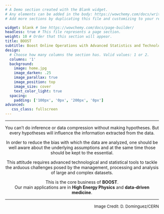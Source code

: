 ```yaml
---
# A Demo section created with the Blank widget.
# Any elements can be added in the body: https://wowchemy.com/docs/writing-markdown-latex/
# Add more sections by duplicating this file and customizing to your requirements.

widget: blank # See https://wowchemy.com/docs/page-builder/
headless: true # This file represents a page section.
weight: 10 # Order that this section will appear.
title: BOOST
subtitle: Boost Online Operations with Advanced Statistics and Technology
design:
  # Choose how many columns the section has. Valid values: 1 or 2.
  columns: '1'
  background:
    image: home.jpg
    image_darken: .25
    image_parallax: true
    image_position: top
    image_size: cover
    text_color_light: true
  spacing:
    padding: ['100px', '0px', '200px', '0px']
advanced:
   css_class: fullscreen
---
```


---

<div style="text-align:center">
You can’t do inference or data compression without making hypotheses.
But every hypotheses will influence the information extracted from the data.

In order to reduce the bias with which the data are analyzed, one should be well aware about the underlying assumptions
and at the same time those should be kept to the essential.

This attitude requires advanced technological and statistical tools to tackle the arduous challenges posed by the management, processing and analysis of large and complex datasets.

This is the core business of **BOOST**.<br>
Our main applications are in **High Energy Physics** and **data-driven medicine**. 
</div>

---

<div style="text-align:right; font-size:small">
Image Credit: D. Dominguez/CERN
</div>
